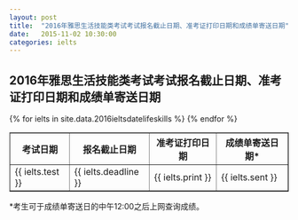 ```yaml
---
layout: post
title:  "2016年雅思生活技能类考试考试报名截止日期、准考证打印日期和成绩单寄送日期"
date:   2015-11-02 10:30:00
categories: ielts
---
```


## 2016年雅思生活技能类考试考试报名截止日期、准考证打印日期和成绩单寄送日期


<table border = "1" cellpadding="1" cellspacing="0">
  <tr>
    <th>考试日期</th>
    <th>报名截止日期</th>
    <th>准考证打印日期</th>
    <th>成绩单寄送日期*</th>
  </tr>
{% for ielts in site.data.2016ieltsdatelifeskills %}
<tr>
<td> {{ ielts.test }} </td>
<td> {{ ielts.deadline }} </td>
<td> {{ ielts.print }} </td>
<td> {{ ielts.sent }} </td>
</tr>
{% endfor %}
</table>

*考生可于成绩单寄送日的中午12:00之后上网查询成绩。
